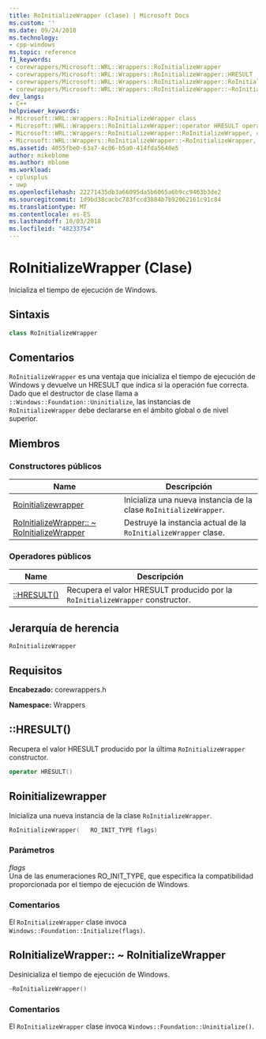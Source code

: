 ```yaml
---
title: RoInitializeWrapper (clase) | Microsoft Docs
ms.custom: ''
ms.date: 09/24/2018
ms.technology:
- cpp-windows
ms.topic: reference
f1_keywords:
- corewrappers/Microsoft::WRL::Wrappers::RoInitializeWrapper
- corewrappers/Microsoft::WRL::Wrappers::RoInitializeWrapper::HRESULT
- corewrappers/Microsoft::WRL::Wrappers::RoInitializeWrapper::RoInitializeWrapper
- corewrappers/Microsoft::WRL::Wrappers::RoInitializeWrapper::~RoInitializeWrapper
dev_langs:
- C++
helpviewer_keywords:
- Microsoft::WRL::Wrappers::RoInitializeWrapper class
- Microsoft::WRL::Wrappers::RoInitializeWrapper::operator HRESULT operator
- Microsoft::WRL::Wrappers::RoInitializeWrapper::RoInitializeWrapper, constructor
- Microsoft::WRL::Wrappers::RoInitializeWrapper::~RoInitializeWrapper, destructor
ms.assetid: 4055fbe0-63a7-4c06-b5a0-414fda5640e5
author: mikeblome
ms.author: mblome
ms.workload:
- cplusplus
- uwp
ms.openlocfilehash: 22271435db3a66095da5b6065a6b9cc9463b3de2
ms.sourcegitcommit: 1d9bd38cacbc783fccd3884b7b92062161c91c84
ms.translationtype: MT
ms.contentlocale: es-ES
ms.lasthandoff: 10/03/2018
ms.locfileid: "48233754"
---
```

# <a name="roinitializewrapper-class"></a>RoInitializeWrapper (Clase)

Inicializa el tiempo de ejecución de Windows.

## <a name="syntax"></a>Sintaxis

```cpp
class RoInitializeWrapper
```

## <a name="remarks"></a>Comentarios

`RoInitializeWrapper` es una ventaja que inicializa el tiempo de ejecución de Windows y devuelve un HRESULT que indica si la operación fue correcta. Dado que el destructor de clase llama a `::Windows::Foundation::Uninitialize`, las instancias de `RoInitializeWrapper` debe declararse en el ámbito global o de nivel superior.

## <a name="members"></a>Miembros

### <a name="public-constructors"></a>Constructores públicos

Name                                                                    | Descripción
----------------------------------------------------------------------- | -----------------------------------------------------------------
[Roinitializewrapper](#roinitializewrapper)        | Inicializa una nueva instancia de la clase `RoInitializeWrapper`.
[RoInitializeWrapper:: ~ RoInitializeWrapper](#tilde-roinitializewrapper) | Destruye la instancia actual de la `RoInitializeWrapper` clase.

### <a name="public-operators"></a>Operadores públicos

Name                                       | Descripción
------------------------------------------ | ------------------------------------------------------------------------
[::HRESULT()](#hresult) | Recupera el valor HRESULT producido por la `RoInitializeWrapper` constructor.

## <a name="inheritance-hierarchy"></a>Jerarquía de herencia

`RoInitializeWrapper`

## <a name="requirements"></a>Requisitos

**Encabezado:** corewrappers.h

**Namespace:** Wrappers

## <a name="hresult"></a>::HRESULT()

Recupera el valor HRESULT producido por la última `RoInitializeWrapper` constructor.

```cpp
operator HRESULT()  
```

## <a name="roinitializewrapper"></a>Roinitializewrapper

Inicializa una nueva instancia de la clase `RoInitializeWrapper`.

```cpp
RoInitializeWrapper(   RO_INIT_TYPE flags)  
```

### <a name="parameters"></a>Parámetros

*flags*<br/>
Una de las enumeraciones RO_INIT_TYPE, que especifica la compatibilidad proporcionada por el tiempo de ejecución de Windows.

### <a name="remarks"></a>Comentarios

El `RoInitializeWrapper` clase invoca `Windows::Foundation::Initialize(flags)`.

## <a name="tilde-roinitializewrapper"></a>RoInitializeWrapper:: ~ RoInitializeWrapper

Desinicializa el tiempo de ejecución de Windows.

```cpp
~RoInitializeWrapper()  
```

### <a name="remarks"></a>Comentarios

El `RoInitializeWrapper` clase invoca `Windows::Foundation::Uninitialize()`.
